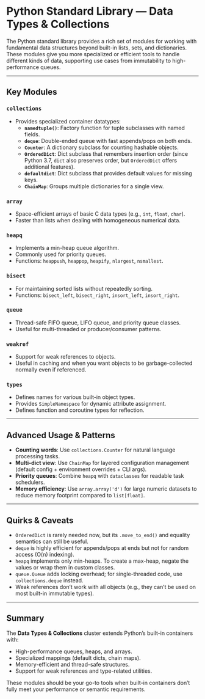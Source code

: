 # Python Standard Library — Data Types & Collections

The Python standard library provides a rich set of modules for working with fundamental data structures beyond built-in lists, sets, and dictionaries. These modules give you more specialized or efficient tools to handle different kinds of data, supporting use cases from immutability to high-performance queues.

---

## Key Modules

### `collections`
- Provides specialized container datatypes:
  - **`namedtuple()`**: Factory function for tuple subclasses with named fields.
  - **`deque`**: Double-ended queue with fast appends/pops on both ends.
  - **`Counter`**: A dictionary subclass for counting hashable objects.
  - **`OrderedDict`**: Dict subclass that remembers insertion order (since Python 3.7, `dict` also preserves order, but `OrderedDict` offers additional features).
  - **`defaultdict`**: Dict subclass that provides default values for missing keys.
  - **`ChainMap`**: Groups multiple dictionaries for a single view.

### `array`
- Space-efficient arrays of basic C data types (e.g., `int`, `float`, `char`).
- Faster than lists when dealing with homogeneous numerical data.

### `heapq`
- Implements a min-heap queue algorithm.
- Commonly used for priority queues.
- Functions: `heappush`, `heappop`, `heapify`, `nlargest`, `nsmallest`.

### `bisect`
- For maintaining sorted lists without repeatedly sorting.
- Functions: `bisect_left`, `bisect_right`, `insort_left`, `insort_right`.

### `queue`
- Thread-safe FIFO queue, LIFO queue, and priority queue classes.
- Useful for multi-threaded or producer/consumer patterns.

### `weakref`
- Support for weak references to objects.
- Useful in caching and when you want objects to be garbage-collected normally even if referenced.

### `types`
- Defines names for various built-in object types.
- Provides `SimpleNamespace` for dynamic attribute assignment.
- Defines function and coroutine types for reflection.

---

## Advanced Usage & Patterns

- **Counting words**: Use `collections.Counter` for natural language processing tasks.
- **Multi-dict view**: Use `ChainMap` for layered configuration management (default config + environment overrides + CLI args).
- **Priority queues**: Combine `heapq` with `dataclasses` for readable task schedulers.
- **Memory efficiency**: Use `array.array('d')` for large numeric datasets to reduce memory footprint compared to `list[float]`.

---

## Quirks & Caveats

- `OrderedDict` is rarely needed now, but its `.move_to_end()` and equality semantics can still be useful.
- `deque` is highly efficient for appends/pops at ends but not for random access (O(n) indexing).
- `heapq` implements only min-heaps. To create a max-heap, negate the values or wrap them in custom classes.
- `queue.Queue` adds locking overhead; for single-threaded code, use `collections.deque` instead.
- Weak references don’t work with all objects (e.g., they can’t be used on most built-in immutable types).

---

## Summary

The **Data Types & Collections** cluster extends Python’s built-in containers with:
- High-performance queues, heaps, and arrays.
- Specialized mappings (default dicts, chain maps).
- Memory-efficient and thread-safe structures.
- Support for weak references and type-related utilities.

These modules should be your go-to tools when built-in containers don’t fully meet your performance or semantic requirements.
